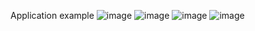 Application example
![image](https://github.com/user-attachments/assets/c83e713d-22ce-4871-8b90-2d4e46fec69a)
![image](https://github.com/user-attachments/assets/b8590343-a388-4ec1-9823-d841e16bfef0)
![image](https://github.com/user-attachments/assets/24d7fe98-21bd-4b3a-94e6-43a80e835f2a)
![image](https://github.com/user-attachments/assets/a00aa985-1164-4d1a-9cea-9d4f79bf49d2)



